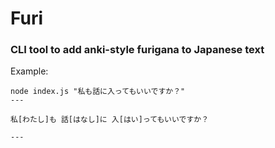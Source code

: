 # Furi

### CLI tool to add anki-style furigana to Japanese text

Example:

```
node index.js "私も話に入ってもいいですか？"
---

私[わたし]も 話[はなし]に 入[はい]ってもいいですか？

---
```
